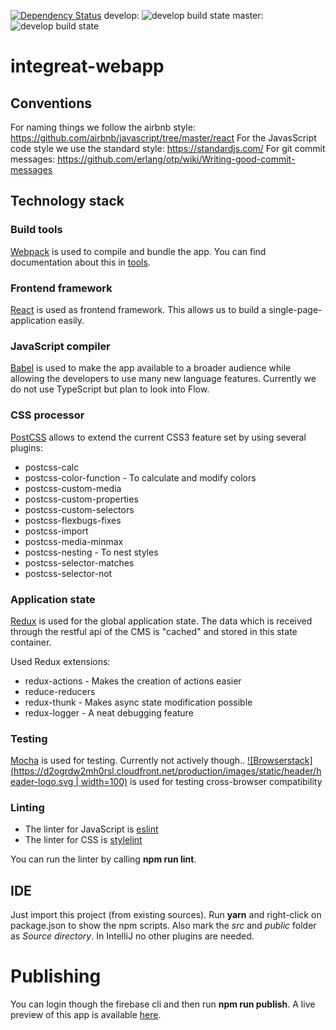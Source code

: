 [![Dependency Status](https://gemnasium.com/badges/github.com/Integreat/integreat-webapp.svg)](https://gemnasium.com/github.com/Integreat/integreat-webapp)
develop: ![develop build state](https://api.travis-ci.org/Integreat/integreat-webapp.svg?branch=develop)
master: ![develop build state](https://api.travis-ci.org/Integreat/integreat-webapp.svg?branch=master)
# integreat-webapp

## Conventions

For naming things we follow the airbnb style: https://github.com/airbnb/javascript/tree/master/react
For the JavasScript code style we use the standard style: https://standardjs.com/
For git commit messages: https://github.com/erlang/otp/wiki/Writing-good-commit-messages

## Technology stack

### Build tools
[Webpack](https://webpack.github.io/) is used to compile and bundle the app.
You can find documentation about this in [tools](tools/README.md).

### Frontend framework
[React](https://facebook.github.io/react/) is used as frontend framework.
This allows us to build a single-page-application easily.

### JavaScript compiler
[Babel](https://babeljs.io/) is used to make the app available to a broader audience while 
allowing the developers to use many new language features.
Currently we do not use TypeScript but plan to look into Flow.

### CSS processor
[PostCSS](http://postcss.org/) allows to extend the current CSS3 feature set by using several plugins:
* postcss-calc
* postcss-color-function - To calculate and modify colors
* postcss-custom-media
* postcss-custom-properties
* postcss-custom-selectors
* postcss-flexbugs-fixes
* postcss-import
* postcss-media-minmax
* postcss-nesting - To nest styles
* postcss-selector-matches
* postcss-selector-not

### Application state
[Redux](http://redux.js.org/) is used for the global application state. 
The data which is received through the restful api of the CMS is "cached" and stored in this state container.

Used Redux extensions:
* redux-actions - Makes the creation of actions easier
* reduce-reducers
* redux-thunk - Makes async state modification possible
* redux-logger - A neat debugging feature

### Testing
[Mocha](https://mochajs.org/) is used for testing. Currently not actively though..
[![Browserstack](https://d2ogrdw2mh0rsl.cloudfront.net/production/images/static/header/header-logo.svg | width=100)](https://www.browserstack.com) is used for testing cross-browser compatibility

### Linting
* The linter for JavaScript is [eslint](http://eslint.org/)
* The linter for CSS is [stylelint](https://stylelint.io/)

You can run the linter by calling **npm run lint**.

## IDE
Just import this project (from existing sources). Run **yarn** and right-click on package.json to show the npm scripts. 
Also mark the *src* and *public* folder as *Source directory*. In IntelliJ no other plugins are needed. 


# Publishing

You can login though the firebase cli and then run **npm run publish**.
A live preview of this app is available [here](https://integreat-1173.firebaseapp.com/).
